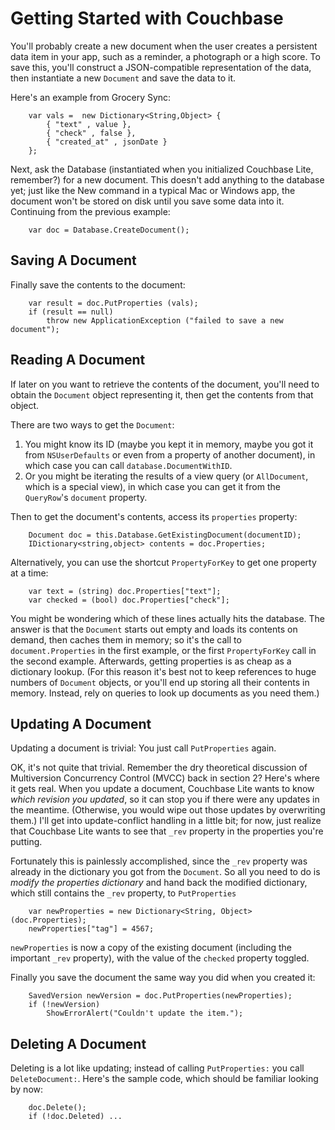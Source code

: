 # Getting Started with Couchbase

You'll probably create a new document when the user creates a persistent data item in your app, such as a reminder, a photograph or a high score. To save this, you'll construct a JSON-compatible representation of the data, then instantiate a new `Document` and save the data to it.

Here's an example from Grocery Sync:

```
    var vals =  new Dictionary<String,Object> {
        { "text" , value },
        { "check" , false },
        { "created_at" , jsonDate }
    };
```

Next, ask the Database (instantiated when you initialized Couchbase Lite, remember?) for a new document. This doesn't add anything to the database yet; just like the New command in a typical Mac or Windows app, the document won't be stored on disk until you save some data into it. Continuing from the previous example:

```
    var doc = Database.CreateDocument();
```

## Saving A Document

Finally save the contents to the document:

```
    var result = doc.PutProperties (vals);
    if (result == null)
        throw new ApplicationException ("failed to save a new document");
```

## Reading A Document

If later on you want to retrieve the contents of the document, you'll need to obtain the `Document` object representing it, then get the contents from that object.

There are two ways to get the `Document`:

 1. You might know its ID (maybe you kept it in memory, maybe you got it from `NSUserDefaults` or even from a property of another document), in which case you can call `database.DocumentWithID`.
 2. Or you might be iterating the results of a view query (or `AllDocument`, which is a special view), in which case you can get it from the `QueryRow`'s `document` property.

Then to get the document's contents, access its `properties` property:

```
	Document doc = this.Database.GetExistingDocument(documentID);
	IDictionary<string,object> contents = doc.Properties;
```

Alternatively, you can use the shortcut `PropertyForKey` to get one property at a time:

```
	var text = (string) doc.Properties["text"];
	var checked = (bool) doc.Properties["check"];
```

You might be wondering which of these lines actually hits the database. The answer is that the `Document` starts out empty and loads its contents on demand, then caches them in memory; so it's the call to `document.Properties` in the first example, or the first `PropertyForKey` call in the second example. Afterwards, getting properties is as cheap as a dictionary lookup. (For this reason it's best not to keep references to huge numbers of `Document` objects, or you'll end up storing all their contents in memory. Instead, rely on queries to look up documents as you need them.)

## Updating A Document

Updating a document is trivial: You just call `PutProperties` again.

OK, it's not quite that trivial. Remember the dry theoretical discussion of Multiversion Concurrency Control (MVCC) back in section 2? Here's where it gets real. When you update a document, Couchbase Lite wants to know _which revision you updated_, so it can stop you if there were any updates in the meantime. (Otherwise, you would wipe out those updates by overwriting them.) I'll get into update-conflict handling in a little bit; for now, just realize that Couchbase Lite wants to see that `_rev` property in the properties you're putting.

Fortunately this is painlessly accomplished, since the `_rev` property was already in the dictionary you got from the `Document`. So all you need to do is _modify the properties dictionary_ and hand back the modified dictionary, which still contains the `_rev` property, to `PutProperties`

```
    var newProperties = new Dictionary<String, Object>(doc.Properties);
	newProperties["tag"] = 4567;
```

`newProperties` is now a copy of the existing document (including the important `_rev` property), with the value of the `checked` property toggled.

Finally you save the document the same way you did when you created it:

```
    SavedVersion newVersion = doc.PutProperties(newProperties);
    if (!newVersion)
        ShowErrorAlert("Couldn't update the item.");
```

## Deleting A Document

Deleting is a lot like updating; instead of calling `PutProperties:` you call `DeleteDocument:`. Here's the sample code, which should be familiar looking by now:

```
    doc.Delete();
    if (!doc.Deleted) ...        
```
